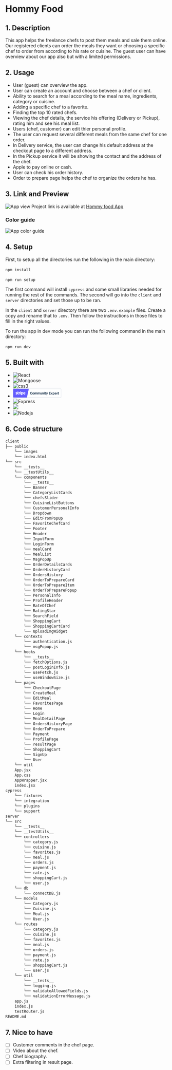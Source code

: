 # Hommy Food

## 1. Description

This app helps the freelance chefs to post them meals and sale them online.
Our registered clients can order the meals they want or choosing a specific chef to order from according to his rate or cuisine.
The guest user can have overview about our app also but with a limited permissions.

## 2. Usage

- User (guest) can overview the app.
- User can create an account and choose between a chef or client.
- Ability to search for a meal according to the meal name, ingredients, category or cuisine.
- Adding a specific chef to a favorite.
- Finding the top 10 rated chefs.
- Viewing the chef details, the service his offering (Delivery or Pickup), rating him and see his meal list.
- Users (chef, customer) can edit thier personal profile.
- The user can request several different meals from the same chef for one order.
- In Delivery service, the user can change his default address at the checkout page to a different address.
- In the Pickup service it will be showing the contact and the address of the chef.
- Apple to pay online or cash.
- User can check his order history.
- Order to prepare page helps the chef to organize the orders he has.

## 3. Link and Preview

![App view](./src/image/Laptop-and-mobile.jpg)
Project link is available at [Hommy food App](https://hyf-c38-grou-last-work--94cjrp.herokuapp.com/)

### Color guide

![App color guide](./src/image/Project-color.jpg)

## 4. Setup

First, to setup all the directories run the following in the main directory:

`npm install`

`npm run setup`

The first command will install `cypress` and some small libraries needed for running the rest of the commands. The second will go into the `client` and `server` directories and set those up to be ran.

In the `client` and `server` directory there are two `.env.example` files. Create a copy and rename that to `.env`. Then follow the instructions in those files to fill in the right values.

To run the app in dev mode you can run the following command in the main directory:

`npm run dev`

## 5. Built with

- ![React](https://camo.githubusercontent.com/67a01fa7cf337616274f39c070a11638f2e65720e414ef55b8dd3f9c2a803b2a/68747470733a2f2f696d672e736869656c64732e696f2f7374617469632f76313f7374796c653d666f722d7468652d6261646765266d6573736167653d526561637426636f6c6f723d323232323232266c6f676f3d5265616374266c6f676f436f6c6f723d363144414642266c6162656c3d)
- ![Mongoose](https://camo.githubusercontent.com/eb3676422a9e186ce18237e6c1ffee703068f7850c2a513b9a261f33ee335ed6/68747470733a2f2f696d672e736869656c64732e696f2f7374617469632f76313f7374796c653d666f722d7468652d6261646765266d6573736167653d4d6f6e676f444226636f6c6f723d343741323438266c6f676f3d4d6f6e676f4442266c6f676f436f6c6f723d464646464646266c6162656c3d)
- ![css3](https://camo.githubusercontent.com/e6b67b27998fca3bccf4c0ee479fc8f9de09d91f389cccfbe6cb1e29c10cfbd7/68747470733a2f2f696d672e736869656c64732e696f2f62616467652f637373332d2532333135373242362e7376673f7374796c653d666f722d7468652d6261646765266c6f676f3d63737333266c6f676f436f6c6f723d7768697465)
- <img src="https://github.com/richnologies/richnologies/raw/master/stripe_partner_badge_community_blurple.png" width="150" />
- ![Express](https://camo.githubusercontent.com/0a95585d6b3a07028298a45d60b85a1331358bc336549d64dbbc27977f1495f3/68747470733a2f2f696d672e736869656c64732e696f2f7374617469632f76313f7374796c653d666f722d7468652d6261646765266d6573736167653d4578707265737326636f6c6f723d303030303030266c6f676f3d45787072657373266c6f676f436f6c6f723d464646464646266c6162656c3d)
- <img src="https://camo.githubusercontent.com/451061eb9714c2135705a1ad757017cc943627ca474d8a20e78209214469bf72/68747470733a2f2f6437756d7169637069373236332e636c6f756466726f6e742e6e65742f696d672f70726f647563742f65306364363161372d316336352d343561302d393765652d3737363364646335313533612f39383834313664302d323562632d346264322d623864622d6633343764306131393335642e706e67" width="140">
- ![Nodejs](https://camo.githubusercontent.com/faec9d89bd2c7d47b91d988dcd0f27011c27e8191d45836cfa36bf2b3c2a92bd/68747470733a2f2f696d672e736869656c64732e696f2f7374617469632f76313f7374796c653d666f722d7468652d6261646765266d6573736167653d4e6f64652e6a7326636f6c6f723d333339393333266c6f676f3d4e6f64652e6a73266c6f676f436f6c6f723d464646464646266c6162656c3d)

## 6. Code structure

```
client
├── public
    └── images
    └── index.html
└── src
    └── __tests__
    └── __testUtils__
    └── components
        └── __tests__
        └── Banner
        └── CategoryListCards
        └── chefsSlider
        └── CuisineListButtons
        └── CustomerPersonalInfo
        └── Dropdown
        └── EditFromPopUp
        └── FavoriteChefCard
        └── Footer
        └── Header
        └── InputForm
        └── LoginForm
        └── mealCard
        └── MealList
        └── MsgPopUp
        └── OrderDetailsCards
        └── OrderHistoryCard
        └── OrdersHistory
        └── OrderToPrepareCard
        └── OrderToPrepareItem
        └── OrderToPreparePopup
        └── PersonalInfo
        └── ProfileHeader
        └── RateOfChef
        └── RatingStar
        └── SearchField
        └── ShoppingCart
        └── ShoppingCartCard
        └── UploadImgWidget
    └── contexts
        └── authentication.js
        └── msgPopup.js
    └── hooks
        └── __tests__
        └── fetchOptions.js
        └── postLoginInfo.js
        └── useFetch.js
        └── useWindowSize.js
    └── pages
        └── CheckoutPage
        └── CreateMeal
        └── EditMeal
        └── FavoritesPage
        └── Home
        └── Login
        └── MealDetailPage
        └── OrdersHistoryPage
        └── OrderToPrepare
        └── Payment
        └── ProfilePage
        └── resultPage
        └── ShoppingCart
        └── SignUp
        └── User
    └── util
    App.jsx
    App.css
    AppWrapper.jsx
    index.jsx
cypress
    └── fixtures
    └── integration
    └── plugins
    └── support
server
└── src
    └── __tests__
    └── __testUtils__
    └── controllers
        └── category.js
        └── cuisine.js
        └── favorites.js
        └── meal.js
        └── orders.js
        └── payment.js
        └── rate.js
        └── shoppingCart.js
        └── user.js
    └── db
        └── connectDB.js
    └── models
        └── Category.js
        └── Cuisine.js
        └── Meal.js
        └── User.js
    └── routes
        └── category.js
        └── cuisine.js
        └── favorites.js
        └── meal.js
        └── orders.js
        └── payment.js
        └── rate.js
        └── shoppingCart.js
        └── user.js
    └── util
        └── __tests__
        └── logging.js
        └── validateAllowedFields.js
        └── validationErrorMessage.js
    app.js
    index.js
    testRouter.js
README.md
```

## 7. Nice to have

- [ ] Customer comments in the chef page.
- [ ] Video about the chef.
- [ ] Chef biography.
- [ ] Extra filtering in result page.
